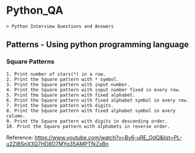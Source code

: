 # Python_QA
	> Python Interview Questions and Answers

## Patterns - Using python programming language
### Square Patterns
	1. Print number of stars(*) in a row.
	2. Print the Square pattern with * symbol.
	3. Print the Square pattern with input number.
	4. Print the Square pattern with input number fixed in every row.
	5. Print the Square pattern with fixed alphabet.
	6. Print the Square pattern with fixed alphabet symbol in every row. 
	7. Print the Square pattern with digits.
	8. Print the Square pattern with fixed alphabet symbol in every column.
	9. Print the Square pattern with digits in descending order. 
	10. Print the Square pattern with alphabets in reverse order. 
Reference:
https://www.youtube.com/watch?v=By6-uRE_OdQ&list=PL-u2ZiBSnX3Q7HD8D7MYq35AMPTfkZxBn



